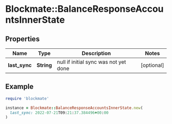 # Blockmate::BalanceResponseAccountsInnerState

## Properties

| Name | Type | Description | Notes |
| ---- | ---- | ----------- | ----- |
| **last_sync** | **String** | null if initial sync was not yet done | [optional] |

## Example

```ruby
require 'blockmate'

instance = Blockmate::BalanceResponseAccountsInnerState.new(
  last_sync: 2022-07-21T09:21:37.384496+00:00
)
```

